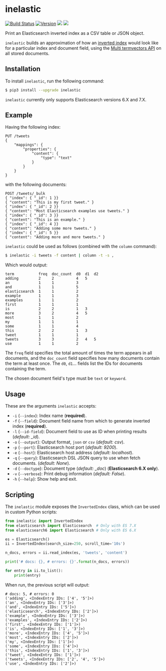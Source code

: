 # inelastic
[![Build Status](https://travis-ci.org/federicotdn/inelastic.svg)](https://travis-ci.org/federicotdn/inelastic)
[![Version](https://img.shields.io/pypi/v/inelastic.svg?style=flat)](https://pypi.python.org/pypi/inelastic)
![](https://img.shields.io/badge/python-3-blue.svg)
![](https://img.shields.io/badge/code%20style-black-000000.svg)

Print an Elasticsearch inverted index as a CSV table or JSON object.

`inelastic` builds an approximation of how an [inverted index](https://www.elastic.co/blog/found-elasticsearch-from-the-bottom-up) would look like for a particular index and document field, using the [Multi termvectors API](https://www.elastic.co/guide/en/elasticsearch/reference/current/docs-multi-termvectors.html) on all stored documents.

## Installation
To install `inelastic`, run the following command:
```bash
$ pip3 install --upgrade inelastic
```

`inelastic` currently only supports Elasticsearch versions 6.X and 7.X.

## Example

Having the following index:
```
PUT /tweets
{
    "mappings": {
        "properties": {
            "content": {
                "type": "text"
            }
        }
    }
}
```

with the following documents:
```
POST /tweets/_bulk
{ "index": { "_id": 1 }}
{ "content": "This is my first tweet." }
{ "index": { "_id": 2 }}
{ "content": "Most Elasticsearch examples use tweets." }
{ "index": { "_id": 3 }}
{ "content": "This is an example." }
{ "index": { "_id": 4 }}
{ "content": "Adding some more tweets." }
{ "index": { "_id": 5 }}
{ "content": "Adding more and more tweets." }
```

`inelastic` could be used as follows (combined with the `column` command):

```bash
$ inelastic -i tweets -f content | column -t -s ,
```

Which would output:
```
term           freq  doc_count  d0  d1  d2
adding         2     2          4   5
an             1     1          3
and            1     1          5
elasticsearch  1     1          2
example        1     1          3
examples       1     1          2
first          1     1          1
is             2     2          1   3
more           3     2          4   5
most           1     1          2
my             1     1          1
some           1     1          4
this           2     2          1   3
tweet          1     1          1
tweets         3     3          2   4   5
use            1     1          2
```

The `freq` field specifies the total amount of times the term appears in all documents, and the `doc_count` field specifies how many documents contain the term at least once. The `d0`, `d1`... fields list the IDs for documents containing the term.

The chosen document field's type must be `text` or `keyword`.

## Usage
These are the arguments `inelastic` accepts:
- `-i` (`--index`): Index name (**required**).
- `-f` (`--field`): Document field name from which to generate inverted index (**required**).
- `-l` (`--id-field`): Document field to use as ID when printing results (*default: _id*).
- `-o` (`--output`): Output format, `json` or `csv` (*default: csv*).
- `-p` (`--port`): Elasticsearch host port (*default: 9200*).
- `-e` (`--host`): Elasticsearch host address (*default: localhost*).
- `-q` (`--query`): Elasticsearch DSL JSON query to use when fetch documents. (*default: None*).
- `-d` (`--doctype`): Document type (*default: _doc*) (**Elasticsearch 6.X only**).
- `-v` (`--verbose`): Print debug information (*default: False*).
- `-h` (`--help`): Show help and exit.

## Scripting
The `inelastic` module exposes the `InvertedIndex` class, which can be used in custom Python scripts:
```python
from inelastic import InvertedIndex
from elasticsearch import Elasticsearch  # Only with ES 7.X
from elasticsearch6 import Elasticsearch # Only with ES 6.X

es = Elasticsearch()
ii = InvertedIndex(search_size=250, scroll_time='10s')

n_docs, errors = ii.read_index(es, 'tweets', 'content')

print('# docs: {}, # errors: {}'.format(n_docs, errors))

for entry in ii.to_list():
    print(entry)
```

When run, the previous script will output:
```
# docs: 5, # errors: 0
('adding', <IndexEntry IDs: ['4', '5']>)
('an', <IndexEntry IDs: ['3']>)
('and', <IndexEntry IDs: ['5']>)
('elasticsearch', <IndexEntry IDs: ['2']>)
('example', <IndexEntry IDs: ['3']>)
('examples', <IndexEntry IDs: ['2']>)
('first', <IndexEntry IDs: ['1']>)
('is', <IndexEntry IDs: ['1', '3']>)
('more', <IndexEntry IDs: ['4', '5']>)
('most', <IndexEntry IDs: ['2']>)
('my', <IndexEntry IDs: ['1']>)
('some', <IndexEntry IDs: ['4']>)
('this', <IndexEntry IDs: ['1', '3']>)
('tweet', <IndexEntry IDs: ['1']>)
('tweets', <IndexEntry IDs: ['2', '4', '5']>)
('use', <IndexEntry IDs: ['2']>)
```
